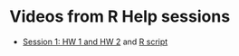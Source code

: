 # Videos from R Help sessions

* [Session 1: HW 1 and HW 2](https://youtu.be/0i9WI6OUGZ8) and [R script](r-video-data/Session1.R)
